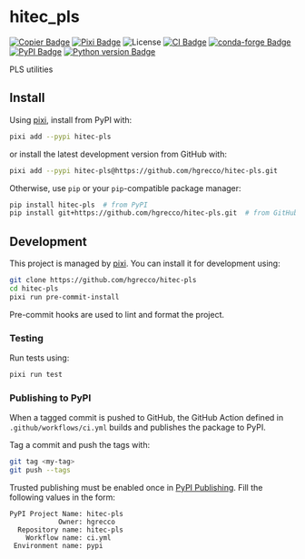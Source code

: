 # hitec_pls

[![Copier Badge][copier-badge]][copier-url]
[![Pixi Badge][pixi-badge]][pixi-url]
![License][license-badge]
[![CI Badge][ci-badge]][ci-url]
[![conda-forge Badge][conda-forge-badge]][conda-forge-url]
[![PyPI Badge][pypi-badge]][pypi-url]
[![Python version Badge][pypi-version-badge]][pypi-version-url]

PLS utilities

## Install

Using [pixi](pixi-url),
install from PyPI with:

```sh
pixi add --pypi hitec-pls
```

or install the latest development version from GitHub with:

```sh
pixi add --pypi hitec-pls@https://github.com/hgrecco/hitec-pls.git
```

Otherwise,
use `pip` or your `pip`-compatible package manager:

```sh
pip install hitec-pls  # from PyPI
pip install git+https://github.com/hgrecco/hitec-pls.git  # from GitHub
```

## Development

This project is managed by [pixi](https://pixi.sh).
You can install it for development using:

```sh
git clone https://github.com/hgrecco/hitec-pls
cd hitec-pls
pixi run pre-commit-install
```

Pre-commit hooks are used to lint and format the project.

### Testing

Run tests using:

```sh
pixi run test
```

### Publishing to PyPI

When a tagged commit is pushed to GitHub,
the GitHub Action defined in `.github/workflows/ci.yml`
builds and publishes the package to PyPI.

Tag a commit and push the tags with:

```sh
git tag <my-tag>
git push --tags
```

Trusted publishing must be enabled once in [PyPI Publishing](https://pypi.org/manage/account/publishing/).
Fill the following values in the form:

```
PyPI Project Name: hitec-pls
            Owner: hgrecco
  Repository name: hitec-pls
    Workflow name: ci.yml
 Environment name: pypi
```

[ci-badge]: https://img.shields.io/github/actions/workflow/status/hgrecco/hitec-pls/ci.yml
[ci-url]: https://github.com/hgrecco/hitec-pls/actions/workflows/ci.yml
[conda-forge-badge]: https://img.shields.io/conda/vn/conda-forge/hitec_pls?logoColor=white&logo=conda-forge
[conda-forge-url]: https://prefix.dev/channels/conda-forge/packages/hitec_pls
[copier-badge]: https://img.shields.io/endpoint?url=https://raw.githubusercontent.com/copier-org/copier/master/img/badge/badge-black.json
[copier-url]: https://github.com/copier-org/copier
[license-badge]: https://img.shields.io/badge/license-MIT-blue
[pixi-badge]: https://img.shields.io/endpoint?url=https://raw.githubusercontent.com/prefix-dev/pixi/main/assets/badge/v0.json
[pixi-url]: https://pixi.sh
[pypi-badge]: https://img.shields.io/pypi/v/hitec_pls.svg?logo=pypi&logoColor=white
[pypi-url]: https://pypi.org/project/hitec_pls
[pypi-version-badge]: https://img.shields.io/pypi/pyversions/hitec_pls?logoColor=white&logo=python
[pypi-version-url]: https://pypi.org/project/hitec_pls
